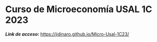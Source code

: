 # Curso de Microeconomía USAL 1C 2023

***Link de acceso:*** https://jidinaro.github.io/Micro-Usal-1C23/
